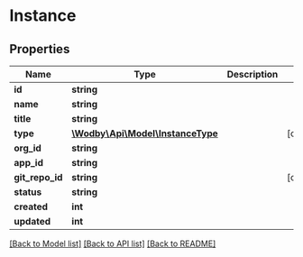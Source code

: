 # Instance

## Properties
Name | Type | Description | Notes
------------ | ------------- | ------------- | -------------
**id** | **string** |  | 
**name** | **string** |  | 
**title** | **string** |  | 
**type** | [**\Wodby\Api\Model\InstanceType**](InstanceType.md) |  | [optional] 
**org_id** | **string** |  | 
**app_id** | **string** |  | 
**git_repo_id** | **string** |  | [optional] 
**status** | **string** |  | 
**created** | **int** |  | 
**updated** | **int** |  | 

[[Back to Model list]](../README.md#documentation-for-models) [[Back to API list]](../README.md#documentation-for-api-endpoints) [[Back to README]](../README.md)


